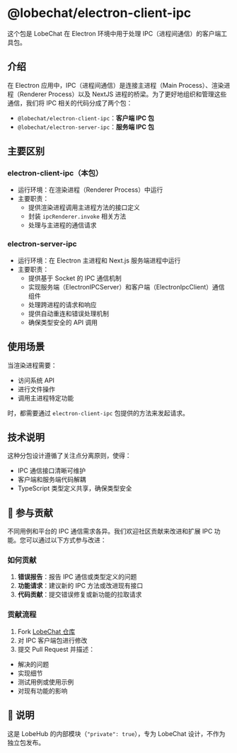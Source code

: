 # @lobechat/electron-client-ipc

这个包是 LobeChat 在 Electron 环境中用于处理 IPC（进程间通信）的客户端工具包。

## 介绍

在 Electron 应用中，IPC（进程间通信）是连接主进程（Main Process）、渲染进程（Renderer Process）以及 NextJS 进程的桥梁。为了更好地组织和管理这些通信，我们将 IPC 相关的代码分成了两个包：

- `@lobechat/electron-client-ipc`：**客户端 IPC 包**
- `@lobechat/electron-server-ipc`：**服务端 IPC 包**

## 主要区别

### electron-client-ipc（本包）

- 运行环境：在渲染进程（Renderer Process）中运行
- 主要职责：
  - 提供渲染进程调用主进程方法的接口定义
  - 封装 `ipcRenderer.invoke` 相关方法
  - 处理与主进程的通信请求

### electron-server-ipc

- 运行环境：在 Electron 主进程和 Next.js 服务端进程中运行
- 主要职责：
  - 提供基于 Socket 的 IPC 通信机制
  - 实现服务端（ElectronIPCServer）和客户端（ElectronIpcClient）通信组件
  - 处理跨进程的请求和响应
  - 提供自动重连和错误处理机制
  - 确保类型安全的 API 调用

## 使用场景

当渲染进程需要：

- 访问系统 API
- 进行文件操作
- 调用主进程特定功能

时，都需要通过 `electron-client-ipc` 包提供的方法来发起请求。

## 技术说明

这种分包设计遵循了关注点分离原则，使得：

- IPC 通信接口清晰可维护
- 客户端和服务端代码解耦
- TypeScript 类型定义共享，确保类型安全

## 🤝 参与贡献

不同用例和平台的 IPC 通信需求各异。我们欢迎社区贡献来改进和扩展 IPC 功能。您可以通过以下方式参与改进：

### 如何贡献

1. **错误报告**：报告 IPC 通信或类型定义的问题
2. **功能请求**：建议新的 IPC 方法或改进现有接口
3. **代码贡献**：提交错误修复或新功能的拉取请求

### 贡献流程

1. Fork [LobeChat 仓库](https://github.com/lobehub/lobe-chat)
2. 对 IPC 客户端包进行修改
3. 提交 Pull Request 并描述：

- 解决的问题
- 实现细节
- 测试用例或使用示例
- 对现有功能的影响

## 📌 说明

这是 LobeHub 的内部模块（`"private": true`），专为 LobeChat 设计，不作为独立包发布。
